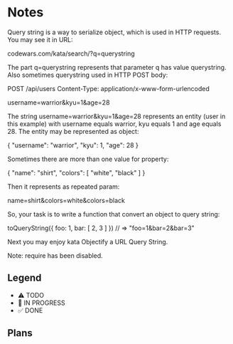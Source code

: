 # Notes

Query string is a way to serialize object, which is used in HTTP requests. You may see it in URL:

codewars.com/kata/search/?q=querystring

The part q=querystring represents that parameter q has value querystring. Also sometimes querystring used in HTTP POST body:

POST /api/users
Content-Type: application/x-www-form-urlencoded

username=warrior&kyu=1&age=28

The string username=warrior&kyu=1&age=28 represents an entity (user in this example) with username equals warrior, kyu equals 1 and age equals 28. The entity may be represented as object:

{
  "username": "warrior",
  "kyu": 1,
  "age": 28
}

Sometimes there are more than one value for property:

{
  "name": "shirt",
  "colors": [ "white", "black" ]
}

Then it represents as repeated param:

name=shirt&colors=white&colors=black

So, your task is to write a function that convert an object to query string:

toQueryString({ foo: 1, bar: [ 2, 3 ] }) // => "foo=1&bar=2&bar=3"

Next you may enjoy kata Objectify a URL Query String.

Note: require has been disabled.



## Legend
- ⚠ TODO
- 🚧 IN PROGRESS
- ✅ DONE

## Plans
